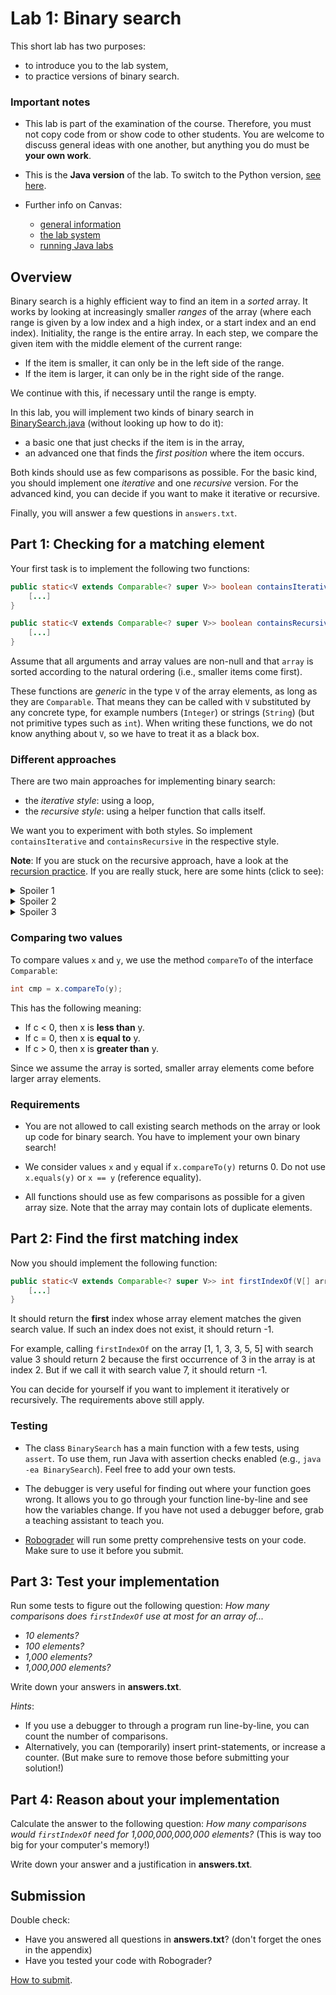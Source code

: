 # Lab 1: Binary search

This short lab has two purposes:
* to introduce you to the lab system,
* to practice versions of binary search.

### Important notes

* This lab is part of the examination of the course.
  Therefore, you must not copy code from or show code to other students.
  You are welcome to discuss general ideas with one another, but anything you do must be **your own work**.

* This is the **Java version** of the lab.
  To switch to the Python version, [see here](https://chalmers.instructure.com/courses/27979/pages/the-lab-system#switching-language).

* Further info on Canvas:
  - [general information](https://chalmers.instructure.com/courses/27979/pages/labs-general-information)
  - [the lab system](https://chalmers.instructure.com/courses/27979/pages/the-lab-system)
  - [running Java labs](https://chalmers.instructure.com/courses/27979/pages/running-python-labs)


## Overview

Binary search is a highly efficient way to find an item in a *sorted* array.
It works by looking at increasingly smaller *ranges* of the array (where each range is given by a low index and a high index, or a start index and an end index).
Initiality, the range is the entire array.
In each step, we compare the given item with the middle element of the current range:
* If the item is smaller, it can only be in the left side of the range.
* If the item is larger, it can only be in the right side of the range.

We continue with this, if necessary until the range is empty.

In this lab, you will implement two kinds of binary search in [BinarySearch.java](BinarySearch.java) (without looking up how to do it):
* a basic one that just checks if the item is in the array,
* an advanced one that finds the *first position* where the item occurs.

Both kinds should use as few comparisons as possible.
For the basic kind, you should implement one *iterative* and one *recursive* version.
For the advanced kind, you can decide if you want to make it iterative or recursive.

Finally, you will answer a few questions in `answers.txt`.


## Part 1: Checking for a matching element

Your first task is to implement the following two functions:

```java
public static<V extends Comparable<? super V>> boolean containsIterative(V[] array, V value) {
    [...]
}

public static<V extends Comparable<? super V>> boolean containsRecursive(V[] array, V value) {
    [...]
}
```

Assume that all arguments and array values are non-null and that `array` is sorted according to the natural ordering (i.e., smaller items come first).

These functions are *generic* in the type `V` of the array elements, as long as they are `Comparable`.
That means they can be called with `V` substituted by any concrete type, for example numbers (`Integer`) or strings (`String`) (but not primitive types such as `int`).
When writing these functions, we do not know anything about `V`, so we have to treat it as a black box.

### Different approaches

There are two main approaches for implementing binary search:

* the *iterative style*: using a loop,
* the *recursive style*: using a helper function that calls itself.

We want you to experiment with both styles.
So implement `containsIterative` and `containsRecursive` in the respective style.

**Note**:
If you are stuck on the recursive approach, have a look at the [recursion practice](https://chalmers.instructure.com/courses/23356/pages/reading-material#recursion-practice).
If you are really stuck, here are some hints (click to see):

<details>
<summary>Spoiler 1</summary>

Do you have an iterative solution (using a loop)?
Try to convert it into a recursive solution by turning the loop into a recursive helper function.
</details>

<details>
<summary>Spoiler 2</summary>

For the recursive solution, you will have to add a helper function.
This function should take the same arguments as the original function, except for some extra arguments that change in the recursive call.
</details>

<details>
<summary>Spoiler 3</summary>

Try to give the recursive helper function two extra arguments `lo` and `hi`  (or `start` and `end`).
These tell you which range of the array to search in.
How does the helper function call itself?
</details>

### Comparing two values

To compare values `x` and `y`, we use the method `compareTo` of the interface `Comparable`:

```java
int cmp = x.compareTo(y);
```

This has the following meaning:
* If c < 0, then x is **less than** y.
* If c = 0, then x is **equal to** y.
* If c > 0, then x is **greater than** y.

Since we assume the array is sorted, smaller array elements come before larger array elements.

### Requirements

* You are not allowed to call existing search methods on the array or look up code for binary search.
  You have to implement your own binary search!

* We consider values `x` and `y` equal if `x.compareTo(y)` returns 0.
  Do not use `x.equals(y)` or `x == y` (reference equality).

* All functions should use as few comparisons as possible for a given array size.
  Note that the array may contain lots of duplicate elements.


## Part 2: Find the first matching index

Now you should implement the following function:

```java
public static<V extends Comparable<? super V>> int firstIndexOf(V[] array, V value) {
    [...]
}
```

It should return the **first** index whose array element matches the given search value.
If such an index does not exist, it should return -1.

For example, calling `firstIndexOf` on the array [1, 1, 3, 3, 5, 5] with search value 3 should return 2 because the first occurrence of 3 in the array is at index 2.
But if we call it with search value 7, it should return -1.

You can decide for yourself if you want to implement it iteratively or recursively.
The requirements above still apply.

### Testing

* The class `BinarySearch` has a main function with a few tests, using `assert`.
  To use them, run Java with assertion checks enabled (e.g., `java -ea BinarySearch`).
  Feel free to add your own tests.

* The debugger is very useful for finding out where your function goes wrong.
  It allows you to go through your function line-by-line and see how the variables change.
  If you have not used a debugger before, grab a teaching assistant to teach you.

* [Robograder](https://chalmers.instructure.com/courses/27979/pages/the-lab-system#robograder) will run some pretty comprehensive tests on your code.
  Make sure to use it before you submit.


## Part 3: Test your implementation

Run some tests to figure out the following question:
*How many comparisons does `firstIndexOf` use *at most* for an array of...*
- *10 elements?*
- *100 elements?*
- *1,000 elements?*
- *1,000,000 elements?*

Write down your answers in **answers.txt**.

*Hints*:
* If you use a debugger to through a program run line-by-line, you can count the number of comparisons.
* Alternatively, you can (temporarily) insert print-statements, or increase a counter.
  (But make sure to remove those before submitting your solution!)


## Part 4: Reason about your implementation

Calculate the answer to the following question:
*How many comparisons would `firstIndexOf` need for 1,000,000,000,000 elements?*
(This is way too big for your computer's memory!)

Write down your answer and a justification in **answers.txt**.


## Submission

Double check:
* Have you answered all questions in **answers.txt**?
  (don't forget the ones in the appendix)
* Have you tested your code with Robograder?

[How to submit](https://chalmers.instructure.com/courses/27979/pages/the-lab-system#submit-a-lab).
